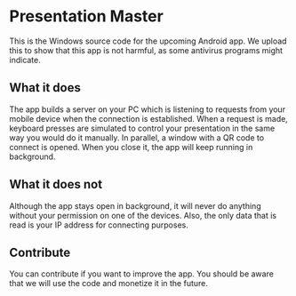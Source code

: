 # Presentation Master
This is the Windows source code for the upcoming Android app.
We upload this to show that this app is not harmful, as some antivirus programs might indicate.



## 
## What it does
The app builds a server on your PC which is listening to requests from your mobile device when the connection is established.
When a request is made, keyboard presses are simulated to control your presentation in the same way you would do it manually. In parallel, a window with a QR code to connect is opened. When you close it, the app will keep running in background.



## What it does not
Although the app stays open in background, it will never do anything without your permission on one of the devices. Also, the only data that is read is your IP address for connecting purposes.



## Contribute
You can contribute if you want to improve the app.
You should be aware that we will use the code and monetize it in the future.
